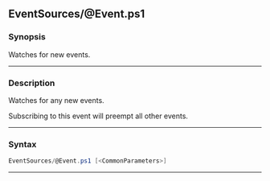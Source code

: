 
EventSources/@Event.ps1
-----------------------
### Synopsis
Watches for new events.

---
### Description

Watches for any new events.

Subscribing to this event will preempt all other events.

---
### Syntax
```PowerShell
EventSources/@Event.ps1 [<CommonParameters>]
```
---



